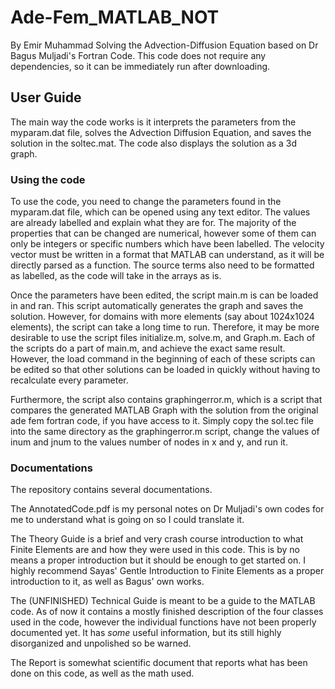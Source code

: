 # Ade-Fem_MATLAB_NOT
By Emir Muhammad
Solving the Advection-Diffusion Equation based on Dr Bagus Muljadi's Fortran Code. This code does not require any dependencies, so it can be immediately run after downloading. 

## User Guide
The main way the code works is it interprets the parameters from the myparam.dat file, solves the Advection Diffusion Equation, and saves the solution in the soltec.mat. The code also displays the solution as a 3d graph. 

### Using the code
To use the code, you need to change the parameters found in the myparam.dat file, which can be opened using any text editor. The values are already labelled and explain what they are for. The majority of the properties that can be changed are numerical, however some of them can only be integers or specific numbers which have been labelled. The velocity vector must be written in a format that MATLAB can understand, as it will be directly parsed as a function. The source terms also need to be formatted as labelled, as the code will take in the arrays as is. 

Once the parameters have been edited, the script main.m is can be loaded in and ran. This script automatically generates the graph and saves the solution. However, for domains with more elements (say about 1024x1024 elements), the script can take a long time to run. Therefore, it may be more desirable to use the script files initialize.m, solve.m, and Graph.m. Each of the scripts do a part of main.m, and achieve the exact same result. However, the load command in the beginning of each of these scripts can be edited so that other solutions can be loaded in quickly without having to recalculate every parameter. 

Furthermore, the script also contains graphingerror.m, which is a script that compares the generated MATLAB Graph with the solution from the original ade fem fortran code, if you have access to it. Simply copy the sol.tec file into the same directory as the graphingerror.m script, change the values of inum and jnum to the values number of nodes in x and y, and run it. 


### Documentations
The repository contains several documentations. 

The AnnotatedCode.pdf is my personal notes on Dr Muljadi's own codes for me to understand what is going on so I could translate it. 

The Theory Guide is a brief and very crash course introduction to what Finite Elements are and how they were used in this code. This is by no means a proper  introduction but it should be enough to get started on. I highly recommend Sayas' Gentle Introduction to Finite Elements as a proper introduction to it, as well as Bagus' own works. 

The (UNFINISHED) Technical Guide is meant to be a guide to the MATLAB code. As of now it contains a mostly finished description of the four classes used in the code, however the individual functions have not been properly documented yet. It has *some* useful information, but its still highly disorganized and unpolished so be warned.

The Report is somewhat scientific document that reports what has been done on this code, as well as the math used. 